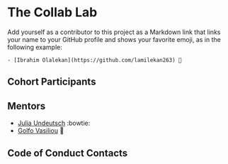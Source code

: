 # The Collab Lab

Add yourself as a contributor to this project as a Markdown link that links your name to your GitHub profile and shows your favorite emoji, as in the following example:

    - [Ibrahim Olalekan](https://github.com/lamilekan263) 💅

## Cohort Participants

## Mentors

- [Julia Undeutsch](https://github.com/YuriDevAT) :bowtie:
- [Golfo Vasiliou](https://github.com/faysvas) 🤖

## Code of Conduct Contacts
